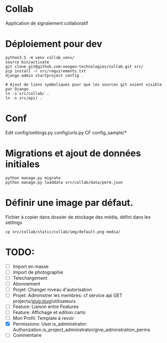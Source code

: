 # Collab

Application de signalement collaboratif

# Déploiement pour dev

```shell
python3.5 -m venv collab_venv/
source bin/activate
git clone git@github.com:neogeo-technologies/collab.git src/
pip install -r src/requirements.txt
django-admin startproject config .

# Ajout de liens symboliques pour que les sources git soient visible par Django
ln -s src/collab/ .
ln -s src/api/ .
```

# Conf
Edit config/settings.py config/urls.py CF config_sample/*


# Migrations et ajout de données initiales

```shell
python manage.py migrate
python manage.py loaddata src/collab/data/perm.json
```

# Définir une image par défaut.
Fichier à copier dans dossier de stockage des média, défini dans les settings
```
cp src/collab/static/collab/img/default.png media/
```

# TODO:
- [ ] Import en masse
- [ ] Import de photographie
- [ ] Telechargement
- [ ] Abonnement
- [ ] Projet: Changer niveau d'autorisation
- [ ] Projet: Administrer les membres: cf service api GET projects/<slug:slug>/utilisateurs
- [ ] Feature: Liaison entre Features
- [ ] Feature: Affichage et edition carto
- [ ] Mon Profil: Template à revoir
- [x] Permissions: User.is_administrator: Authorization.is_project_administrator/give_adminstration_perms
- [ ] Commentaire
